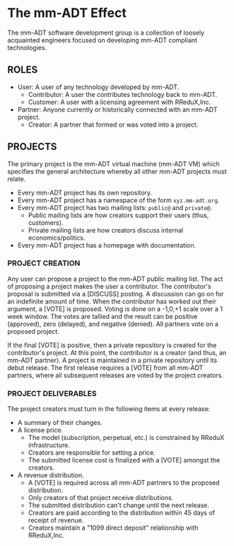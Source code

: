 # The mm-ADT Effect

The mm-ADT software development group is a collection of loosely acquainted
engineers focused on developing mm-ADT compliant technologies.

## ROLES
  * User: A user of any technology developed by mm-ADT.
    * Contributor: A user the contributes technology back to mm-ADT.
    * Customer: A user with a licensing agreement with RReduX,Inc.
  * Partner: Anyone currently or historically connected with an mm-ADT project.
    * Creator: A partner that formed or was voted into a project.

## PROJECTS

The primary project is the mm-ADT virtual machine (mm-ADT VM) which specifies
the general architecture whereby all other mm-ADT projects must relate. 

* Every mm-ADT project has its own repository.
* Every mm-ADT project has a namespace of the form `xyz.mm-adt.org`.
* Every mm-ADT project has two mailing lists: `public@` and `private@`.
  * Public mailing lists are how creators support their users (thus, customers).
  * Private mailing lists are how creators discuss internal economics/politics.
* Every mm-ADT project has a homepage with documentation.

### PROJECT CREATION

Any user can propose a project to the mm-ADT public mailing list. The act of proposing 
a project makes the user a contributor. The contributor's proposal is submitted via a
[DISCUSS] posting. A discussion can go on for an indefinite amount of time. 
When the contributor has worked out their argument, a [VOTE] is proposed. 
Voting is done on a -1,0,+1 scale over a 1 week window. The votes are tallied and 
the result can be positive (approved), zero (delayed), and negative (denied). All
partners vote on a proposed project.

If the final [VOTE] is positive, then a private repository is created for the contributor's
project. At this point, the contributor is a creator (and thus, an mm-ADT partner). A project 
is maintained in a private repository until its debut release. The first release
requires a [VOTE] from all mm-ADT partners, where all subsequent releases are voted by 
the project creators.

### PROJECT DELIVERABLES
The project creators must turn in the following items at every release:

* A summary of their changes.
* A license price.
  * The model (subscription, perpetual, etc.) is constrained by RReduX infrastructure.
  * Creators are responsible for setting a price.
  * The submitted license cost is finalized with a [VOTE] amongst the creators.
* A revenue distribution.
  * A [VOTE] is required across all mm-ADT partners to the proposed distribution.
  * Only creators of that project receive distributions.
  * The submitted distribution can't change until the next release.
  * Creators are paid according to the distribution within 45 days of receipt of revenue.
  * Creators maintain a "1099 direct deposit" relationship with RReduX,Inc.
